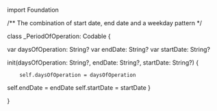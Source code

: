 import Foundation

/** The combination of start date, end date and a weekday pattern */


class _PeriodOfOperation: Codable {


var daysOfOperation: String?
var endDate: String?
var startDate: String?

init(daysOfOperation: String?, endDate: String?, startDate: String?) {

        self.daysOfOperation = daysOfOperation
self.endDate = endDate
self.startDate = startDate
    }
    
}
